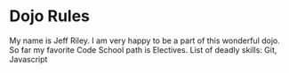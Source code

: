 Dojo Rules
==========

My name is Jeff Riley.  I am very happy to be a part of this wonderful dojo.  So far my favorite Code School path is Electives.
List of deadly skills: Git, Javascript

